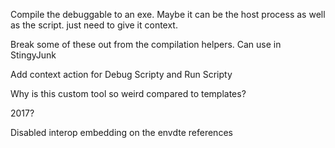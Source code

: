 Compile the debuggable to an exe.  Maybe it 
can be the host process as well as the script. just need to give it context.

Break some of these out from the compilation helpers. Can use in StingyJunk

Add context action for Debug Scripty and Run Scripty

Why is this custom tool so weird compared to templates?

2017?

Disabled interop embedding on the envdte references